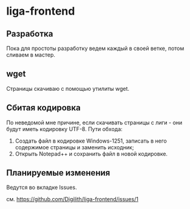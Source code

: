 # liga-frontend
## Разработка
Пока для простоты разработку ведем каждый в своей ветке, потом сливаем в мастер. 

## wget
Страницы скачиваю с помощью утилиты wget.

## Сбитая кодировка
По неведомой мне причине, если скачивать страницы с лиги - они будут иметь кодировку UTF-8.
Пути обхода:
1. Создать файл в кодировке Windows-1251, записать в него содержимое страницы и заменить исходник;
2. Открыть Notepad++ и сохранить файл в новой кодировке.

## Планируемые изменения
Ведутся во вкладке Issues.

см. https://github.com/Digilith/liga-frontend/issues/1